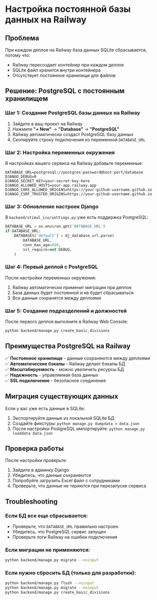 # Настройка постоянной базы данных на Railway

## Проблема
При каждом деплое на Railway база данных SQLite сбрасывается, потому что:
- Railway пересоздает контейнер при каждом деплое
- SQLite файл хранится внутри контейнера
- Отсутствует постоянное хранилище для файлов

## Решение: PostgreSQL с постоянным хранилищем

### Шаг 1: Создание PostgreSQL базы данных на Railway

1. Зайдите в ваш проект на Railway
2. Нажмите **"+ New"** → **"Database"** → **"PostgreSQL"**
3. Railway автоматически создаст PostgreSQL базу данных
4. Скопируйте строку подключения из переменной `DATABASE_URL`

### Шаг 2: Настройка переменных окружения

В настройках вашего сервиса на Railway добавьте переменные:

```
DATABASE_URL=postgresql://postgres:password@host:port/database
DJANGO_DEBUG=0
DJANGO_SECRET_KEY=your-secret-key-here
DJANGO_ALLOWED_HOSTS=your-app.railway.app
DJANGO_CORS_ALLOWED_ORIGINS=https://your-github-username.github.io
DJANGO_CSRF_TRUSTED_ORIGINS=https://your-github-username.github.io
```

### Шаг 3: Обновление настроек Django

В `backend/stimul_ico/settings.py` уже есть поддержка PostgreSQL:

```python
DATABASE_URL = os.environ.get('DATABASE_URL')
if DATABASE_URL:
    DATABASES['default'] = dj_database_url.parse(
        DATABASE_URL,
        conn_max_age=600,
        ssl_require=not DEBUG,
    )
```

### Шаг 4: Первый деплой с PostgreSQL

После настройки переменных окружения:

1. Railway автоматически применит миграции при деплое
2. База данных будет постоянной и не будет сбрасываться
3. Все данные сохранятся между деплоями

### Шаг 5: Создание подразделений и должностей

После первого деплоя выполните в Railway Web Console:

```bash
python backend/manage.py create_basic_divisions
```

## Преимущества PostgreSQL на Railway

✅ **Постоянное хранилище** - данные сохраняются между деплоями  
✅ **Автоматические бэкапы** - Railway делает бэкапы БД  
✅ **Масштабируемость** - можно увеличить ресурсы БД  
✅ **Надежность** - управляемая база данных  
✅ **SSL подключение** - безопасное соединение  

## Миграция существующих данных

Если у вас уже есть данные в SQLite:

1. Экспортируйте данные из локальной SQLite БД
2. Создайте фикстуры: `python manage.py dumpdata > data.json`
3. После настройки PostgreSQL импортируйте: `python manage.py loaddata data.json`

## Проверка работы

После настройки проверьте:

1. Зайдите в админку Django
2. Убедитесь, что данные сохраняются
3. Попробуйте загрузить Excel файл с сотрудниками
4. Проверьте, что данные не теряются при перезапуске сервиса

## Troubleshooting

### Если БД все еще сбрасывается:
- Проверьте, что `DATABASE_URL` правильно настроен
- Убедитесь, что PostgreSQL сервис запущен
- Проверьте логи Railway на ошибки подключения

### Если миграции не применяются:
```bash
python backend/manage.py migrate --noinput
```

### Если нужно сбросить БД (только для разработки):
```bash
python backend/manage.py flush --noinput
python backend/manage.py migrate --noinput
python backend/manage.py create_basic_divisions
```
